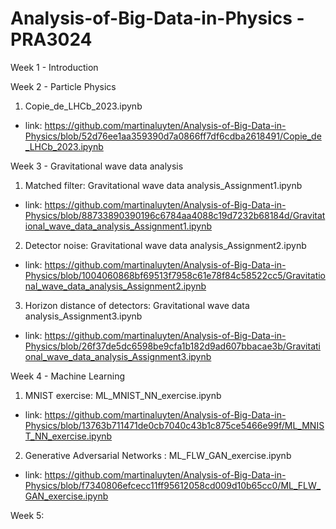 # Analysis-of-Big-Data-in-Physics - PRA3024

Week 1 - Introduction

Week 2 - Particle Physics 

1. Copie_de_LHCb_2023.ipynb
  - link: https://github.com/martinaluyten/Analysis-of-Big-Data-in-Physics/blob/52d76ee1aa359390d7a0866ff7df6cdba2618491/Copie_de_LHCb_2023.ipynb

Week 3 - Gravitational wave data analysis

1. Matched filter: Gravitational wave data analysis_Assignment1.ipynb
  - link: https://github.com/martinaluyten/Analysis-of-Big-Data-in-Physics/blob/88733890390196c6784aa4088c19d7232b68184d/Gravitational_wave_data_analysis_Assignment1.ipynb

2. Detector noise: Gravitational wave data analysis_Assignment2.ipynb
  - link: https://github.com/martinaluyten/Analysis-of-Big-Data-in-Physics/blob/1004060868bf69513f7958c61e78f84c58522cc5/Gravitational_wave_data_analysis_Assignment2.ipynb

3. Horizon distance of detectors: Gravitational wave data analysis_Assignment3.ipynb
  - link: https://github.com/martinaluyten/Analysis-of-Big-Data-in-Physics/blob/26f37de5dc6598be9cfa1b182d9ad607bbacae3b/Gravitational_wave_data_analysis_Assignment3.ipynb

Week 4 - Machine Learning

1. MNIST exercise: ML_MNIST_NN_exercise.ipynb
  - link: https://github.com/martinaluyten/Analysis-of-Big-Data-in-Physics/blob/13763b711471de0cb7040c43b1c875ce5466e99f/ML_MNIST_NN_exercise.ipynb

2. Generative Adversarial Networks : ML_FLW_GAN_exercise.ipynb
  - link: https://github.com/martinaluyten/Analysis-of-Big-Data-in-Physics/blob/f7340806efcecc11ff95612058cd009d10b65cc0/ML_FLW_GAN_exercise.ipynb

Week 5:
